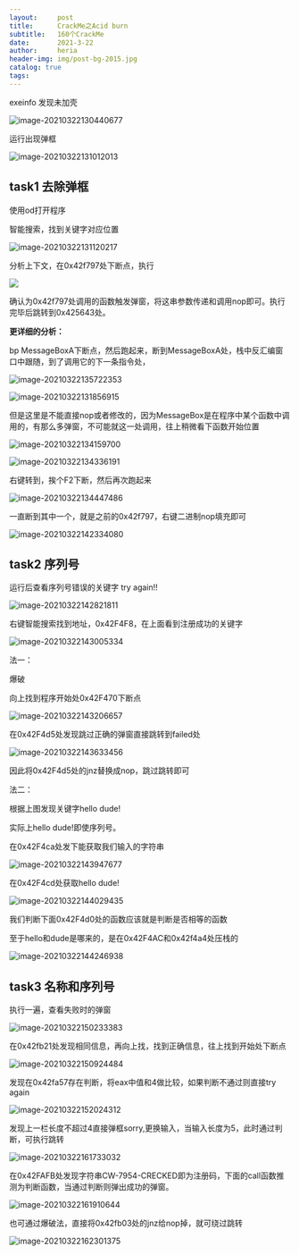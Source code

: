 ```yaml
---
layout:     post
title:      CrackMe之Acid burn
subtitle:   160个CrackMe
date:       2021-3-22
author:     heria
header-img: img/post-bg-2015.jpg
catalog: true
tags:
---
```




exeinfo 发现未加壳

![image-20210322130440677](https://raw.githubusercontent.com/heriachen/cloudimg/main/img/image-20210322130440677.png)



运行出现弹框

![image-20210322131012013](https://raw.githubusercontent.com/heriachen/cloudimg/main/img/image-20210322131012013.png)

## task1 去除弹框

使用od打开程序

智能搜索，找到关键字对应位置

![image-20210322131120217](https://raw.githubusercontent.com/heriachen/cloudimg/main/img/image-20210322131120217.png)

分析上下文，在0x42f797处下断点，执行

![](https://raw.githubusercontent.com/heriachen/cloudimg/main/img/image-20210322131120217.png)

确认为0x42f797处调用的函数触发弹窗，将这串参数传递和调用nop即可。执行完毕后跳转到0x425643处。

**更详细的分析：**

bp MessageBoxA下断点，然后跑起来，断到MessageBoxA处，栈中反汇编窗口中跟随，到了调用它的下一条指令处，

![image-20210322135722353](https://raw.githubusercontent.com/heriachen/cloudimg/main/img/image-20210322135722353.png)



![image-20210322131856915](https://raw.githubusercontent.com/heriachen/cloudimg/main/img/image-20210322131856915.png)

但是这里是不能直接nop或者修改的，因为MessageBox是在程序中某个函数中调用的，有那么多弹窗，不可能就这一处调用，往上稍微看下函数开始位置

![image-20210322134159700](https://raw.githubusercontent.com/heriachen/cloudimg/main/img/image-20210322134159700.png)

![image-20210322134336191](https://raw.githubusercontent.com/heriachen/cloudimg/main/img/image-20210322134336191.png)

右键转到，挨个F2下断，然后再次跑起来

![image-20210322134447486](https://raw.githubusercontent.com/heriachen/cloudimg/main/img/image-20210322134447486.png)

一直断到其中一个，就是之前的0x42f797，右键二进制nop填充即可

![image-20210322142334080](https://raw.githubusercontent.com/heriachen/cloudimg/main/img/image-20210322142334080.png)





## task2 序列号

运行后查看序列号错误的关键字 try again!!

![image-20210322142821811](https://raw.githubusercontent.com/heriachen/cloudimg/main/img/image-20210322142821811.png)

右键智能搜索找到地址，0x42F4F8，在上面看到注册成功的关键字

![image-20210322143005334](https://raw.githubusercontent.com/heriachen/cloudimg/main/img/image-20210322143005334.png)

法一：

爆破

向上找到程序开始处0x42F470下断点

![image-20210322143206657](https://raw.githubusercontent.com/heriachen/cloudimg/main/img/image-20210322143206657.png)



在0x42F4d5处发现跳过正确的弹窗直接跳转到failed处

![image-20210322143633456](https://raw.githubusercontent.com/heriachen/cloudimg/main/img/image-20210322143633456.png)

因此将0x42F4d5处的jnz替换成nop，跳过跳转即可



法二：

根据上图发现关键字hello dude!

实际上hello dude!即使序列号。

在0x42F4ca处发下能获取我们输入的字符串

![image-20210322143947677](https://raw.githubusercontent.com/heriachen/cloudimg/main/img/image-20210322143947677.png)

在0x42F4cd处获取hello dude!

![image-20210322144029435](https://raw.githubusercontent.com/heriachen/cloudimg/main/img/image-20210322144029435.png)

我们判断下面0x42F4d0处的函数应该就是判断是否相等的函数

至于hello和dude是哪来的，是在0x42F4AC和0x42f4a4处压栈的

![image-20210322144246938](https://raw.githubusercontent.com/heriachen/cloudimg/main/img/image-20210322144246938.png)





## task3 名称和序列号

执行一遍，查看失败时的弹窗

![image-20210322150233383](https://raw.githubusercontent.com/heriachen/cloudimg/main/img/image-20210322150233383.png)



在0x42fb21处发现相同信息，再向上找，找到正确信息，往上找到开始处下断点

![image-20210322150924484](https://raw.githubusercontent.com/heriachen/cloudimg/main/img/image-20210322150924484.png)



发现在0x42fa57存在判断，将eax中值和4做比较，如果判断不通过则直接try again

![image-20210322152024312](https://raw.githubusercontent.com/heriachen/cloudimg/main/img/image-20210322152024312.png)

发现上一栏长度不超过4直接弹框sorry,更换输入，当输入长度为5，此时通过判断，可执行跳转

![image-20210322161733032](https://raw.githubusercontent.com/heriachen/cloudimg/main/img/image-20210322161733032.png)

在0x42FAFB处发现字符串CW-7954-CRECKED即为注册码，下面的call函数推测为判断函数，当通过判断则弹出成功的弹窗。

![image-20210322161910644](https://raw.githubusercontent.com/heriachen/cloudimg/main/img/image-20210322161910644.png)



也可通过爆破法，直接将0x42fb03处的jnz给nop掉，就可绕过跳转

![image-20210322162301375](https://raw.githubusercontent.com/heriachen/cloudimg/main/img/image-20210322162301375.png)






